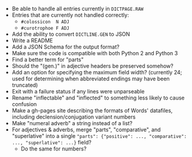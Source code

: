 - Be able to handle all entries currently in `DICTPAGE.RAW`
- Entries that are currently not handled correctly:
    - `#colossicon  N ADJ`
    - `#curotrophoe F ADJ`
- Add the ability to convert `DICTLINE.GEN` to JSON
- Write a README
- Add a JSON Schema for the output format?
- Make sure the code is compatible with both Python 2 and Python 3
- Find a better term for "parts"
- Should the "(gen.)" in adjective headers be preserved somehow?
- Add an option for specifying the maximum field width? (currently 24; used for
  determining when abbreviated endings may have been truncated)
- Exit with a failure status if any lines were unparseable
- Rename "inflectable" and "inflected" to something less likely to cause
  confusion
- Make a gh-pages site describing the formats of Words' datafiles, including
  declension/conjugation variant numbers
- Make "numeral adverb" a string instead of a list?
- For adjectives & adverbs, merge "parts", "comparative", and "superlative"
  into a single `"parts": {"positive": ..., "comparative": ..., "superlative":
  ...}` field?
    - Do the same for numbers?
